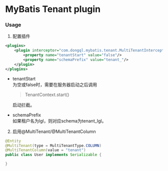 # MyBatis Tenant plugin

### Usage
1. 配置插件
```XML
<plugins>
    <plugin interceptor="com.dongql.mybatis.tenant.MultiTenantInterceptor">
        <property name="tenantStart" value="false"/>
        <property name="schemaPrefix" value="tenant_"/>
    </plugin>
</plugins>
```
* tenantStart  
    为空或false时，需要在服务器启动之后调用
    > TenantContext.start()

    启动拦截。
* schemaPrefix  
    如果租户名为lgl，则对应schema为tenant_lgl。
    
2. 启用@MultiTenant/@MultiTenantColumn
```java
@Entity
@MultiTenant(type = MultiTenantType.COLUMN)
@MultiTenantColumn(value = "tenant")
public class User implements Serializable {

}
```


